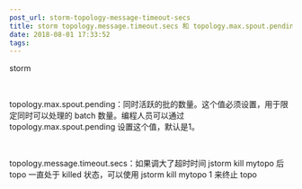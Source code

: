 ```yaml
---
post_url: storm-topology-message-timeout-secs
title: storm topology.message.timeout.secs 和 topology.max.spout.pending
date: 2018-08-01 17:33:52
tags:
---
```

storm 

 

topology.max.spout.pending：同时活跃的批的数量。这个值必须设置，用于限定同时可以处理的 batch 数量。编程人员可以通过 topology.max.spout.pending 设置这个值，默认是1。

 

topology.message.timeout.secs：如果调大了超时时间 jstorm kill mytopo 后 topo 一直处于 killed 状态，可以使用 jstorm kill mytopo 1 来终止 topo
